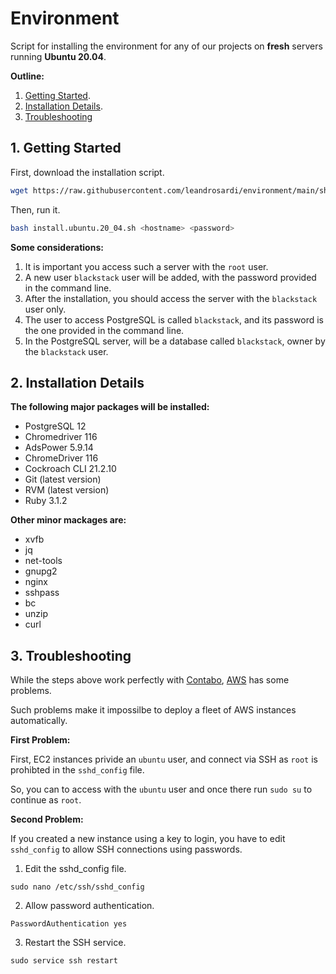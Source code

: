 # Environment

Script for installing the environment for any of our projects on **fresh** servers running **Ubuntu 20.04**.

**Outline:**

1. [Getting Started](#1-getting-started).
2. [Installation Details](#2-installation-details).
3. [Troubleshooting](#3-troubleshooting)

## 1. Getting Started

First, download the installation script.

```bash
wget https://raw.githubusercontent.com/leandrosardi/environment/main/sh/install.ubuntu.20_04.sh
```

Then, run it.

```bash
bash install.ubuntu.20_04.sh <hostname> <password>
```

**Some considerations:**

1. It is important you access such a server with the `root` user.
2. A new user `blackstack` user will be added, with the password provided in the command line.
3. After the installation, you should access the server with the `blackstack` user only.
4. The user to access PostgreSQL is called `blackstack`, and its password is the one provided in the command line.
5. In the PostgreSQL server, will be a database called `blackstack`, owner by the `blackstack` user.

## 2. Installation Details

**The following major packages will be installed:**

- PostgreSQL 12
- Chromedriver 116
- AdsPower 5.9.14
- ChromeDriver 116
- Cockroach CLI 21.2.10
- Git (latest version)
- RVM (latest version)
- Ruby 3.1.2

**Other minor mackages are:**

- xvfb
- jq
- net-tools
- gnupg2
- nginx
- sshpass
- bc
- unzip
- curl

## 3. Troubleshooting

While the steps above work perfectly with [Contabo](https://contabo.com), [AWS](https://aws.amazon.com) has some problems.

Such problems make it impossilbe to deploy a fleet of AWS instances automatically.

**First Problem:**

First, EC2 instances privide an `ubuntu` user, and connect via SSH as `root` is prohibted in the `sshd_config` file.

So, you can to access with the `ubuntu` user and once there run `sudo su` to continue as `root`.

**Second Problem:**

If you created a new instance using a key to login, you have to edit `sshd_config` to allow SSH connections using passwords.

1. Edit the sshd_config file.

```
sudo nano /etc/ssh/sshd_config
```

2. Allow password authentication.

```
PasswordAuthentication yes
```

3. Restart the SSH service.

```
sudo service ssh restart
```